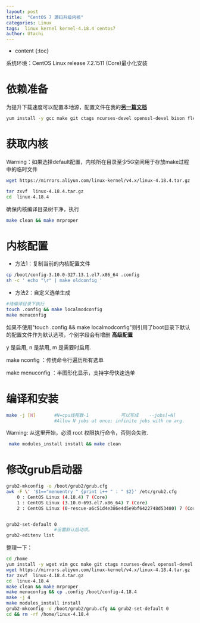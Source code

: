 ```yaml
---
layout: post
title:  "CentOS 7 源码升级内核"
categories: Linux
tags:  linux kernel kernel-4.18.4 centos7  
author: Utachi
---
```


* content
{:toc}

系统环境：CentOS Linux release 7.2.1511 (Core)最小化安装

# 依赖准备
为提升下载速度可以配置本地源，配置文件在我的[**另一篇文档**](https://utachi.cn/2019/04/04/local-yum-createrepo/)
````bash
yum install -y gcc make git ctags ncurses-devel openssl-devel bison flex elfutils-libelf-devel bc
````

# 获取内核

Warning：如果选择default配置，内核所在目录至少5G空间用于存放make过程中的临时文件
````bash
wget https://mirrors.aliyun.com/linux-kernel/v4.x/linux-4.18.4.tar.gz

tar zxvf  linux-4.18.4.tar.gz
cd  linux-4.18.4
````
确保内核编译目录树干净，执行

````bash
make clean && make mrproper
````





# 内核配置

* 方法1：复制当前的内核配置文件
````bash
cp /boot/config-3.10.0-327.13.1.el7.x86_64 .config
sh -c ' echo "\r" | make oldconfig '
````
* 方法2：自定义选单生成
````bash
#待编译目录下执行
touch .config && make localmodconfig
make menuconfig
````
如果不使用"touch .config && make localmodconfig"则引用了boot目录下默认的配置文件作为默认选项，个别字段会有增删
**高级配置**

y 是启用, n 是禁用, m 是需要时启用. 

make nconfig ：传统命令行遍历所有选单

make menuconfig ：半图形化显示，支持字母快速选单

# 编译和安装
````bash
make -j [N]       #N=cpu线程数-1            可以写成    --jobs[=N]    
                  #Allow N jobs at once; infinite jobs with no arg.
````

Warning: 从这里开始，必须 root 权限执行命令，否则会失败. 

````bash
 make modules_install install && make clean
````

# 修改grub启动器
````bash
grub2-mkconfig -o /boot/grub2/grub.cfg
awk -F \' '$1=="menuentry " {print i++ " : " $2}' /etc/grub2.cfg
    0 : CentOS Linux (4.18.4) 7 (Core)
    1 : CentOS Linux (3.10.0-693.el7.x86_64) 7 (Core)
    2 : CentOS Linux (0-rescue-a6c51d4e386e4d5e9bf6422748d53480) 7 (Core)


grub2-set-default 0                 
                  #设置默认启动项。
grub2-editenv list

````

整理一下：
````bash
cd /home
yum install -y wget vim gcc make git ctags ncurses-devel openssl-devel bison flex elfutils-libelf-devel bc
wget https://mirrors.aliyun.com/linux-kernel/v4.x/linux-4.18.4.tar.gz
tar zxvf  linux-4.18.4.tar.gz
cd  linux-4.18.4
make clean && make mrproper
make menuconfig && cp .config /boot/config-4.18.4
make -j 4
make modules_install install 
grub2-mkconfig -o /boot/grub2/grub.cfg && grub2-set-default 0
cd && rm -rf /home/linux-4.18.4
````
